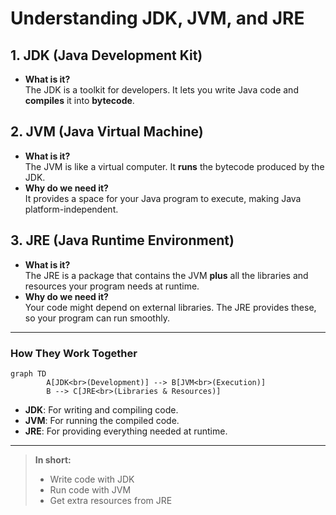 # Understanding JDK, JVM, and JRE

## 1. JDK (Java Development Kit)

- **What is it?**  
   The JDK is a toolkit for developers. It lets you write Java code and **compiles** it into **bytecode**.

## 2. JVM (Java Virtual Machine)

- **What is it?**  
   The JVM is like a virtual computer. It **runs** the bytecode produced by the JDK.
- **Why do we need it?**  
   It provides a space for your Java program to execute, making Java platform-independent.

## 3. JRE (Java Runtime Environment)

- **What is it?**  
   The JRE is a package that contains the JVM **plus** all the libraries and resources your program needs at runtime.
- **Why do we need it?**  
   Your code might depend on external libraries. The JRE provides these, so your program can run smoothly.

---

### **How They Work Together**

```mermaid
graph TD
        A[JDK<br>(Development)] --> B[JVM<br>(Execution)]
        B --> C[JRE<br>(Libraries & Resources)]
```

- **JDK**: For writing and compiling code.
- **JVM**: For running the compiled code.
- **JRE**: For providing everything needed at runtime.

---

> **In short:**
>
> - Write code with JDK
> - Run code with JVM
> - Get extra resources from JRE
